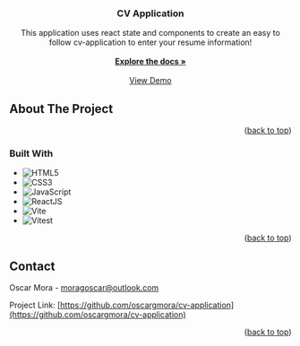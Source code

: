 <!-- Improved compatibility of back to top link: See: https://github.com/othneildrew/Best-README-Template/pull/73 -->
<a name="readme-top"></a>
<!--
*** Thanks for checking out the Best-README-Template. If you have a suggestion
*** that would make this better, please fork the repo and create a pull request
*** or simply open an issue with the tag "enhancement".
*** Don't forget to give the project a star!
*** Thanks again! Now go create something AMAZING! :D
-->

<h3 align="center">CV Application</h3>

  <p align="center">
    This application uses react state and components to create an easy to follow cv-application to enter your resume information!
    <br />
    <br />
    <a href="https://github.com/oscargmora/cv-application"><strong>Explore the docs »</strong></a>
    <br />
    <br />
    <a href="https://sprightly-malabi-f5a04a.netlify.app/">View Demo</a>
  </p>
</div>


<!-- ABOUT THE PROJECT -->
## About The Project

<!-- [![Product Name Screen Shot][product-screenshot]](https://example.com) -->


<p align="right">(<a href="#readme-top">back to top</a>)</p>



### Built With

* ![HTML5](https://img.shields.io/badge/HTML5%20-%23E34F26.svg?style=for-the-badge&logo=html5&logoColor=white)
* ![CSS3](https://img.shields.io/badge/CSS%20-%231572B6.svg?style=for-the-badge&logo=css3&logoColor=white)
* ![JavaScript](https://img.shields.io/badge/JavaScript%20-%23F7DF1E.svg?style=for-the-badge&logo=javascript&logoColor=black)
* ![ReactJS](https://img.shields.io/badge/ReactJS%20-%23464949.svg?style=for-the-badge&logo=react&logoColor=00d7fe)
* ![Vite](https://img.shields.io/badge/Vite%20-%23ffc228.svg?style=for-the-badge&logo=vite)
* ![Vitest](https://img.shields.io/badge/Vitest%20-%232d2d2d.svg?style=for-the-badge&logo=vitest)

<p align="right">(<a href="#readme-top">back to top</a>)</p>

<!-- CONTACT -->
## Contact

Oscar Mora - moragoscar@outlook.com

Project Link: [https://github.com/oscargmora/cv-application](https://github.com/oscargmora/cv-application)

<p align="right">(<a href="#readme-top">back to top</a>)</p>
